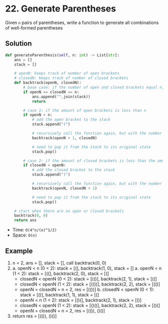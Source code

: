 # 22. Generate Parentheses

Given `n` pairs of parentheses, write a function to generate all combinations of well-formed parentheses

## Solution

```python
def generateParenthesis(self, n: int) -> List[str]:
    ans = []
    stack = []

    # openN: keeps track of number of open brackets
    # closedN: keeps track of number of closed brackets
    def backtrack(openN, closedN):
        # base case: if the number of open and closed brackets equal n, then add that answer to the array
        if openN == closedN == n:
            ans.append("".join(stack))
            return

        # case 1: if the amount of open brackets is less than n
        if openN < n:
            # add the open bracket to the stack
            stack.append("(")

            # recursively call the function again, but with the number of open brackets increased by one
            backtrack(openN + 1, closedN)

            # need to pop it from the stack to its original state
            stack.pop()

        # case 2: if the amount of closed brackets is less than the amount of open brackets
        if closedN < openN:
            # add the closed bracket to the stack
            stack.append(")")

            # recursively call the function again, but with the number of closed brackets increased by one
            backtrack(openN, closedN + 1)

            # need to pop it from the stack to its original state
            stack.pop()

    # start when there are no open or closed brackets
    backtrack(0, 0)
    return ans
```

- Time: `O(4^n/(n)^1/2)`
- Space: `O(n)`

## Example

1. n = 2, ans = [], stack = [], call backtrack(0, 0)
2. a. openN < n (0 < 2): stack = [(], backtrack(1, 0), stack = []
   a. openN < n (1 < 2): stack = [((], backtrack(2, 0), stack = [(]
   - closedN < openN (0 < 2): stack = [(()], backtrack(2, 1), stack = [((]
   - closedN < openN (1 < 2): stack = [(())], backtrack(2, 2), stack = [(()]
   - openN = closedN = n = 2, res = [(())]
     b. closedN < openN (0 < 1): stack = [()], backtrack(1, 1), stack = [(]
   - openN < n (1 < 2): stack = [()(], backtrack(2, 1), stack = [()]
   - closedN < openN (1 < 2): stack = [()()], backtrack(2, 2), stack = [()(]
   - openN = closedN = n = 2, res = [(()), ()()]
3. return res = [(()), ()()]

